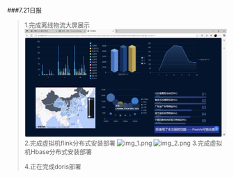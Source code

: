 ###7.21日报
>1.完成离线物流大屏展示
![img.png](imgs/7.21_1.png)
>2.完成虚拟机flink分布式安装部署
![img_1.png](img_1.png)
![img_2.png](img_2.png)
>3.完成虚拟机Hbase分布式安装部署
>
>4.正在完成doris部署